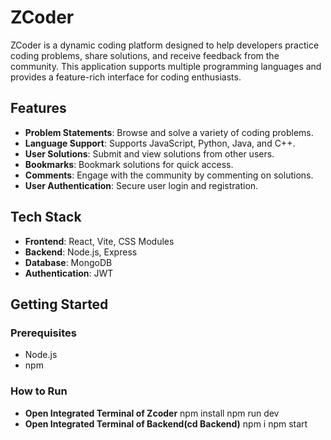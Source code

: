 # ZCoder

ZCoder is a dynamic coding platform designed to help developers practice coding problems, share solutions, and receive feedback from the community. This application supports multiple programming languages and provides a feature-rich interface for coding enthusiasts.

## Features

- **Problem Statements**: Browse and solve a variety of coding problems.
- **Language Support**: Supports JavaScript, Python, Java, and C++.
- **User Solutions**: Submit and view solutions from other users.
- **Bookmarks**: Bookmark solutions for quick access.
- **Comments**: Engage with the community by commenting on solutions.
- **User Authentication**: Secure user login and registration.

## Tech Stack

- **Frontend**: React, Vite, CSS Modules
- **Backend**: Node.js, Express
- **Database**: MongoDB
- **Authentication**: JWT

## Getting Started

### Prerequisites

- Node.js
- npm

### How to Run
- **Open Integrated Terminal of Zcoder**
   npm install
   npm run dev
- **Open Integrated Terminal of Backend(cd Backend)**
   npm i
   npm start

